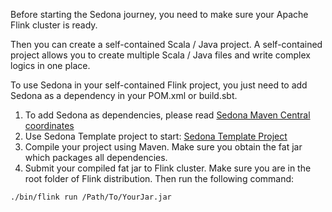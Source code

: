 Before starting the Sedona journey, you need to make sure your Apache Flink cluster is ready.

Then you can create a self-contained Scala / Java project. A self-contained project allows you to create multiple Scala / Java files and write complex logics in one place.

To use Sedona in your self-contained Flink project, you just need to add Sedona as a dependency in your POM.xml or build.sbt.

1. To add Sedona as dependencies, please read [Sedona Maven Central coordinates](maven-coordinates.md)
2. Use Sedona Template project to start: [Sedona Template Project](/tutorial/demo/)
3. Compile your project using Maven. Make sure you obtain the fat jar which packages all dependencies.
4. Submit your compiled fat jar to Flink cluster. Make sure you are in the root folder of Flink distribution. Then run the following command:
```
./bin/flink run /Path/To/YourJar.jar
```